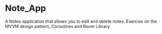 # Note_App
A Notes application that allows you to edit and delete notes. Exercise on the MVVM design pattern, Coroutines and Room Library.
